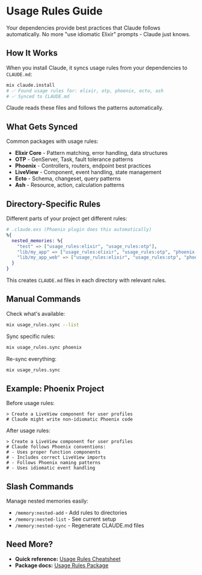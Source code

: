 # Usage Rules Guide

Your dependencies provide best practices that Claude follows automatically. No more "use idiomatic Elixir" prompts - Claude just knows.

## How It Works

When you install Claude, it syncs usage rules from your dependencies to `CLAUDE.md`:

```bash
mix claude.install
# ✅ Found usage rules for: elixir, otp, phoenix, ecto, ash
# ✅ Synced to CLAUDE.md
```

Claude reads these files and follows the patterns automatically.

## What Gets Synced

Common packages with usage rules:
- **Elixir Core** - Pattern matching, error handling, data structures  
- **OTP** - GenServer, Task, fault tolerance patterns
- **Phoenix** - Controllers, routers, endpoint best practices
- **LiveView** - Component, event handling, state management
- **Ecto** - Schema, changeset, query patterns
- **Ash** - Resource, action, calculation patterns

## Directory-Specific Rules

Different parts of your project get different rules:

```elixir
# .claude.exs (Phoenix plugin does this automatically)
%{
  nested_memories: %{
    "test" => ["usage_rules:elixir", "usage_rules:otp"],
    "lib/my_app" => ["usage_rules:elixir", "usage_rules:otp", "phoenix:ecto"],
    "lib/my_app_web" => ["usage_rules:elixir", "usage_rules:otp", "phoenix:phoenix", "phoenix:liveview"]
  }
}
```

This creates `CLAUDE.md` files in each directory with relevant rules.

## Manual Commands

Check what's available:
```bash
mix usage_rules.sync --list
```

Sync specific rules:
```bash
mix usage_rules.sync phoenix
```

Re-sync everything:
```bash
mix usage_rules.sync
```

## Example: Phoenix Project

Before usage rules:
```
> Create a LiveView component for user profiles
# Claude might write non-idiomatic Phoenix code
```

After usage rules:
```
> Create a LiveView component for user profiles  
# Claude follows Phoenix conventions:
# - Uses proper function components
# - Includes correct LiveView imports
# - Follows Phoenix naming patterns
# - Uses idiomatic event handling
```

## Slash Commands

Manage nested memories easily:

- `/memory:nested-add` - Add rules to directories
- `/memory:nested-list` - See current setup
- `/memory:nested-sync` - Regenerate CLAUDE.md files

## Need More?

- **Quick reference:** [Usage Rules Cheatsheet](../cheatsheets/usage-rules.cheatmd)
- **Package docs:** [Usage Rules Package](https://hexdocs.pm/usage_rules)